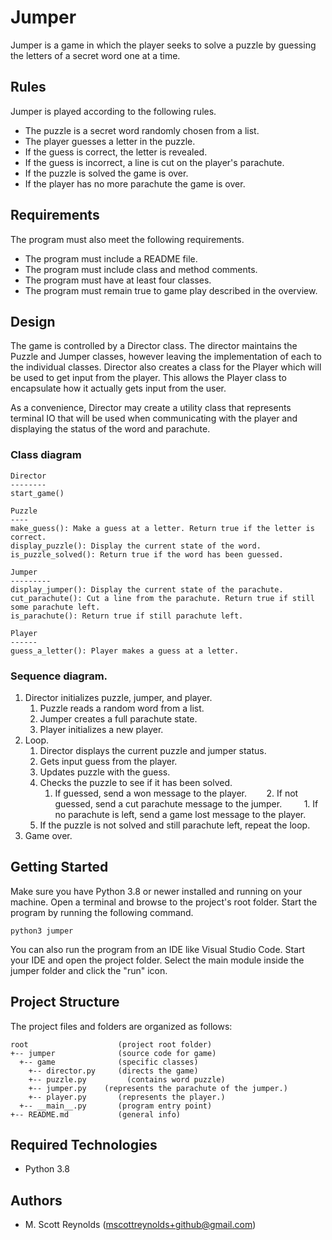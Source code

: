 # Jumper

Jumper is a game in which the player seeks to solve a puzzle by guessing the letters of a secret word one at a time.

## Rules

Jumper is played according to the following rules.

- The puzzle is a secret word randomly chosen from a list.
- The player guesses a letter in the puzzle.
- If the guess is correct, the letter is revealed.
- If the guess is incorrect, a line is cut on the player's parachute.
- If the puzzle is solved the game is over.
- If the player has no more parachute the game is over.

## Requirements

The program must also meet the following requirements.

- The program must include a README file.
- The program must include class and method comments.
- The program must have at least four classes.
- The program must remain true to game play described in the overview.


## Design

The game is controlled by a Director class. The director maintains the Puzzle and Jumper classes, however leaving the implementation of each to the individual classes. Director also creates a class for the Player which will be used to get input from the player. This allows the Player class to encapsulate how it actually gets input from the user.

As a convenience, Director may create a utility class that represents terminal IO that will be used when communicating with the player and displaying the status of the word and parachute.

### Class diagram

```
Director
--------
start_game()

Puzzle
----
make_guess(): Make a guess at a letter. Return true if the letter is correct.
display_puzzle(): Display the current state of the word.
is_puzzle_solved(): Return true if the word has been guessed.

Jumper
---------
display_jumper(): Display the current state of the parachute.
cut_parachute(): Cut a line from the parachute. Return true if still some parachute left.
is_parachute(): Return true if still parachute left.

Player
------
guess_a_letter(): Player makes a guess at a letter.
```

### Sequence diagram.

1. Director initializes puzzle, jumper, and player.
    1. Puzzle reads a random word from a list.
    2. Jumper creates a full parachute state.
    3. Player initializes a new player.
2. Loop.
    1. Director displays the current puzzle and jumper status.
    2. Gets input guess from the player.
    3. Updates puzzle with the guess.
    4. Checks the puzzle to see if it has been solved.
        1. If guessed, send a won message to the player.
        2. If not guessed, send a cut parachute message to the jumper.
            1. If no parachute is left, send a game lost message to the player.
    5. If the puzzle is not solved and still parachute left, repeat the loop.
3. Game over.

## Getting Started

Make sure you have Python 3.8 or newer installed and running on your machine. Open a terminal and browse to the project's root folder. Start the program by running the following command.
```
python3 jumper 
```
You can also run the program from an IDE like Visual Studio Code. Start your IDE and open the project folder. Select the main module inside the jumper folder and click the "run" icon.

## Project Structure

The project files and folders are organized as follows:

```
root                    (project root folder)
+-- jumper              (source code for game)
  +-- game              (specific classes)
    +-- director.py     (directs the game)
    +-- puzzle.py         (contains word puzzle)
    +-- jumper.py    (represents the parachute of the jumper.)
    +-- player.py       (represents the player.)
  +-- __main__.py       (program entry point)
+-- README.md           (general info)
```

## Required Technologies

* Python 3.8

## Authors

* M. Scott Reynolds (mscottreynolds+github@gmail.com)
